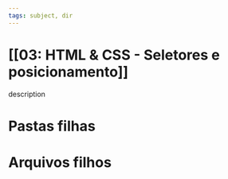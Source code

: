 ```yaml
---
tags: subject, dir
---
```


# [[03: HTML & CSS - Seletores e posicionamento]]

description

# Pastas filhas



# Arquivos filhos


